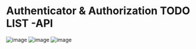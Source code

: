 # Authenticator & Authorization TODO LIST -API

![image](https://github.com/user-attachments/assets/66ffde10-7fd0-42cd-b533-58990590433a)
![image](https://github.com/user-attachments/assets/97397aa0-c8d6-4ef2-82e8-ab06225e6219)
![image](https://github.com/user-attachments/assets/c8ad680f-61b9-48c3-965e-1c96b96bdb53)



